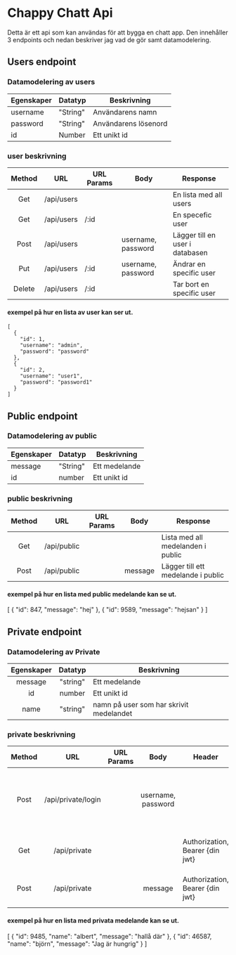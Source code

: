 # Chappy Chatt Api
Detta är ett api som kan användas för att bygga en chatt app. Den innehåller 3 endpoints och nedan beskriver jag vad de gör samt datamodelering.

## Users endpoint

### Datamodelering av users
| **Egenskaper** | **Datatyp** | **Beskrivning**      |
|----------------|-------------|----------------------|
|    username    |   "String"  | Användarens namn     |
|    password    |   "String"  | Användarens lösenord |
|       id       |    Number   |     Ett unikt id     |

### user beskrivning

| **Method** | **URL**    | **URL Params** | **Body**           | **Response**                    |
|:----------:|------------|----------------|--------------------|---------------------------------|
|     Get    | /api/users |                |                    | En lista med all users          |
|     Get    | /api/users |      /:id      |                    | En specefic user                |
|    Post    | /api/users |                | username, password | Lägger till en user i databasen |
|     Put    | /api/users |      /:id      | username, password | Ändrar en specific user         |
|   Delete   | /api/users |      /:id      |                    | Tar bort en specific user       |

#### exempel på hur en lista av user kan ser ut.
```
[
  {
    "id": 1,
    "username": "admin",
    "password": "password"
  },
  {
    "id": 2,
    "username": "user1",
    "password": "password1"
  }
]
```


## Public endpoint

### Datamodelering av public
| **Egenskaper** | **Datatyp** | **Beskrivning** |
|----------------|-------------|-----------------|
|     message    |   "String"  | Ett medelande   |
|       id       |    number   | Ett unikt id    |

### public beskrivning

| **Method** |   **URL**   | **URL Params** | **Body** | **Response**                       |
|:----------:|:-----------:|:--------------:|----------|------------------------------------|
|     Get    | /api/public |                |          | Lista med all medelanden i public  |
|    Post    | /api/public |                | message  | Lägger till ett medelande i public |

#### exempel på hur en lista med public medelande kan se ut.
[
  {
    "id": 847,
    "message": "hej"
  },
  {
    "id": 9589,
    "message": "hejsan"
  }
]

## Private endpoint

### Datamodelering av Private
| **Egenskaper** | **Datatyp** | **Beskrivning**                         |
|:--------------:|:-----------:|-----------------------------------------|
|     message    |   "string"  |              Ett medelande              |
|       id       |    number   |               Ett unikt id              |
|      name      |   "string"  | namn på user som har skrivit medelandet |

### private beskrivning

| **Method** |       **URL**      | **URL Params** |      **Body**      | **Header**                      |                              **Response**                             |
|:----------:|:------------------:|:--------------:|:------------------:|---------------------------------|:---------------------------------------------------------------------:|
|    Post    | /api/private/login |                | username, password |                                 | Får tillbaka ett  jason web token som kan användas  upp till 1 timme. |
|     Get    |    /api/private    |                |                    | Authorization, Bearer {din jwt} |                 Lista med alla  medelanden  i private.                |
|    Post    |    /api/private    |                |       message      | Authorization, Bearer {din jwt} |                 Lägger till ett  medelande  i private.                |

#### exempel på hur en lista med privata medelande kan se ut.
[
  {
    "id": 9485,
    "name": "albert",
    "message": "hallå där"
  },
  {
    "id": 46587,
    "name": "björn",
    "message": "Jag är hungrig"
  }
]